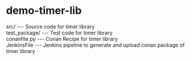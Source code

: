 # demo-timer-lib

src/  ---  Source code for timer library   
test_package/  ---  Test code for timer library   
conanfile.py ---   Conan Recipe for timer library    
JenkinsFile   ---    Jenkins pipeline to generate and upload conan package of timer library 
